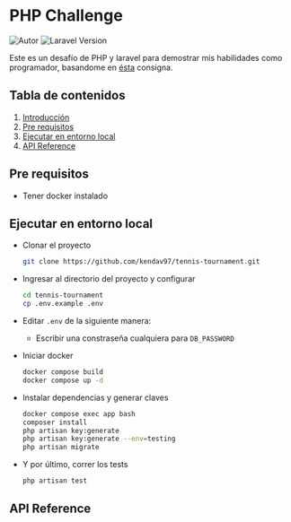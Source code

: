 # PHP Challenge

<p align="left">
    <img src="https://img.shields.io/badge/Autor-Kenneth_Gonzalez-brightgreen?style=flat&logo=codementor&logoColor=%23959da5" alt="Autor">
    <img src="https://img.shields.io/badge/laravel-v11.20.0-blue?style=flat&logo=laravel" alt="Laravel Version">
</p>

Este es un desafío de PHP y laravel para demostrar mis habilidades como programador, basandome en [ésta](https://drive.google.com/file/d/1wUdBGiFPKeFgMG-BajIgF5SHFmS6O57A/view?usp=sharing) consigna.

## Tabla de contenidos  
1. [Introducción](#php-challenge)
2. [Pre requisitos](#pre-requisitos)
3. [Ejecutar en entorno local](#ejecutar-en-entorno-local)
4. [API Reference](#api-reference)

## Pre requisitos

- Tener docker instalado

## Ejecutar en entorno local

- Clonar el proyecto  

  ~~~bash  
  git clone https://github.com/kendav97/tennis-tournament.git
  ~~~

- Ingresar al directorio del proyecto y configurar

  ~~~bash  
  cd tennis-tournament
  cp .env.example .env
  ~~~

- Editar `.env` de la siguiente manera:

  - Escribir una constraseña cualquiera para `DB_PASSWORD`

- Iniciar docker

  ~~~bash
  docker compose build
  docker compose up -d
  ~~~

- Instalar dependencias y generar claves

  ~~~bash
  docker compose exec app bash
  composer install
  php artisan key:generate
  php artisan key:generate --env=testing
  php artisan migrate
  ~~~

- Y por último, correr los tests
  ~~~bash
  php artisan test
  ~~~

## API Reference

<script src="https://cdn.jsdelivr.net/npm/swagger-ui-dist@latest/swagger-ui.min.js"></script>
<link rel="stylesheet" href="https://cdn.jsdelivr.net/npm/swagger-ui-dist@latest/swagger-ui.css" />

<div id="swagger-ui"></div>

<script>
    window.onload = function() {
        const ui = SwaggerUI({
            url: "https://raw.githubusercontent.com/kendav97/tennis-tournament/main/storage/api-docs/api-docs.json",
            dom_id: '#swagger-ui',
        });
    }
</script>